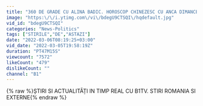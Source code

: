 ```yaml
---
title: "360 DE GRADE CU ALINA BADIC. HOROSCOP CHINEZESC CU ANCA DIMANCEA\/MARIAN GOLEA_5 MAR 2022"
image: "https:\/\/i.ytimg.com\/vi\/bdegU9CTSQI\/hqdefault.jpg"
vid_id: "bdegU9CTSQI"
categories: "News-Politics"
tags: ["STIRILE","DE","ASTAZI"]
date: "2022-03-06T08:19:25+03:00"
vid_date: "2022-03-05T19:58:19Z"
duration: "PT47M15S"
viewcount: "7572"
likeCount: "479"
dislikeCount: ""
channel: "B1"
---
```

{% raw %}ȘTIRI SI ACTUALITĂȚI IN TIMP REAL  CU B1TV. STIRI ROMANIA SI EXTERNE{% endraw %}
